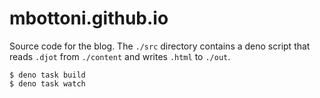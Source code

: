 # mbottoni.github.io

Source code for the blog. The `./src` directory contains a deno script that reads `.djot` from
`./content` and writes `.html` to `./out`.

```console
$ deno task build
$ deno task watch
```
